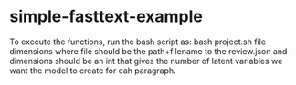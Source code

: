 # simple-fasttext-example

To execute the functions, run the bash script as: 
                              bash project.sh file dimensions
where file should be the path+filename to the review.json and dimensions should be an int that gives the number of latent variables we want the model to create for eah paragraph.
